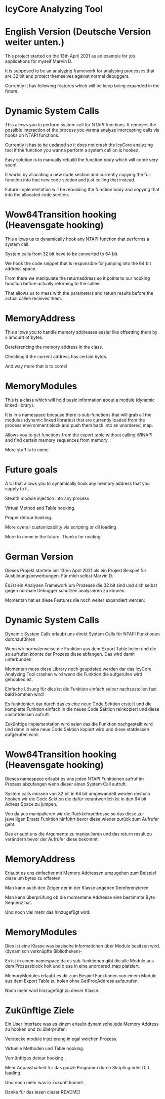 # IcyCore Analyzing Tool

# English Version (Deutsche Version weiter unten.)

This project started on the 13th April 2021 as an example for job applications for myself Marvin D.

It is supposed to be an analyzing framework for analysing processes that are 32 bit and protect themselves against normal debuggers.

Currently it has following features which will be keep being expanded in the future:

# Dynamic System Calls

This allows you to perform system call for NTAPI functions.
It removes the possible interaction of the process you wanna analyze intercepting calls via hooks on NTAPI functions.

Currently it has to be updated so it does not crash the IcyCore analyzing tool if the function you wanna perform a system call on is hooked.

Easy solution is to manually rebuild the function body which will come very soon!

It works by allocating a new code section and currently copying the full function into that new code section and just calling that instead.

Future implementation will be rebuilding the function body and copying that into the allocated code section.

# Wow64Transition hooking (Heavensgate hooking)

This allows us to dynamically hook any NTAPI function that performs a system call.

System calls from 32 bit have to be converted to 64 bit.

We hook the code snippet that is responsible for jumping into the 64 bit address space.

From there we manipulate the returnaddress so it points to our hooking function before actually returning to the callee.

That allows us to mess with the parameters and return results before the actual callee receives them.

# MemoryAddress

This allows you to handle memory addresses easier like offsetting them by x amount of bytes.

Dereferencing the memory address in the class.

Checking if the current address has certain bytes.

And way more that is to come!

# MemoryModules

This is a class which will hold basic information about a module (dynamic linked library).

It is in a namespace because there is sub-functions that will grab all the modules (dynamic linked libraries) that are currently loaded from the process environment block and push them back into an unordered_map.

Allows you to get functions from the export table without calling WINAPI and find certain memory sequences from memory.

More stuff is to come.

# Future goals

A UI that allows you to dynamically hook any memory address that you supply to it.

Stealth module injection into any process

Virtual Method and Table hooking.

Proper detour hooking.

More overall customizability via scripting or dll loading.

More to come in the future. Thanks for reading!

# German Version

Dieses Projekt startete am 13ten April 2021 als ein Projekt Beispiel für Ausbildungsbewerbungen. Für mich selbst Marvin D.

Es ist ein Analysen Framework um Prozesse die 32 bit sind und sich selbst gegen normale Debugger schützen analysieren zu können.

Momentan hat es diese Features die noch weiter expandiert werden:

# Dynamic System Calls

Dynamic System Calls erlaubt uns direkt System Calls für NTAPI Funktionen durchzuführen

Wenn wir normalerweise die Funktion aus dem Export Table holen und die so aufrufen könnte der Prozess diese abfangen. Das wird damit unterbunden.

Momentan muss diese Library noch geupdated werden dar das IcyCore Analyzing Tool crashen wird wenn die Funktion die aufgerufen wird gehooked ist.

Einfache Lösung für dies ist die Funktion einfach selber nachzustellen fast bald kommen wird!

Es funktioniert dar durch das es eine neue Code Sektion erstellt und die komplette Funktion einfach in die neues Code Sektion reinkopiert und diese anstattdessen aufruft.

Zukünftige implementation wird seien das die Funktion nachgestellt wird und dann in eine neue Code Sektion kopiert wird und diese statdessen aufgerufen wird.

# Wow64Transition hooking (Heavensgate hooking)

Dieses namespace erlaubt es uns jeden NTAPI Funktionen aufruf im Prozess abzufangen wenn dieser einen System Call aufruft.

System calls müssen von 32 bit in 64 bit umgewandelt werden deshalb hooken wir die Code Sektion die dafür verantwortlich ist in den 64 bit Adress Space zu jumpen.

Von da aus manipulieren wir die Rückkehraddresse so das diese zur jeweiligen Ersatz Funktion hinführt bevor diese wieder zurück zum Aufrufer geht.

Das erlaubt uns die Argumente zu manipulieren und das return result zu verändern bevor der Aufrufer diese bekommt.

# MemoryAddress

Erlaubt es uns einfacher mit Memory Addressen umzugehen zum Beispiel diese um bytes zu offseten.

Man kann auch den Zeiger der in der Klasse angeben Dereferenzieren.

Man kann überprüfung ob die momentane Addresse eine bestimmte Byte Sequenz hat.

Und noch viel mehr das hinzugefügt wird.

# MemoryModules

Dies ist eine Klasse was basische Informationen über Module besitzen wird. (dynamisch verknüpfte Bibliotheken)-

Es ist in einem namespace da es sub-funktionen gibt die alle Module aus dem Prozessblock holt und diese in eine unordered_map platziert.

MemoryModules erlaubt es dir zum Bespiel Funktionen von einem Module aus dem Export Table zu holen ohne GetProcAddress aufzurufen.

Noch mehr wird hinzugefügt zu dieser Klasse.


# Zukünftige Ziele

Ein User Interface was es einem erlaubt dynamische jede Memory Address zu hooken und zu überprüfen.

Verstecke module injezierung in egal welchen Prozess.

Virtuelle Methoden und Table hooking.

Vernünftiges detour hooking..

Mehr Anpassbarkeit für das ganze Programm durch Skripting oder DLL loading.

Und noch mehr was in Zukunft kommt.

Danke für das lesen dieser README!
